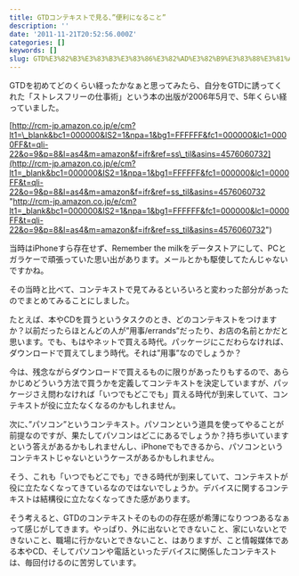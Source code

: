 ```yaml
---
title: GTDコンテキストで見る、”便利になること”
description: ''
date: '2011-11-21T20:52:56.000Z'
categories: []
keywords: []
slug: GTD%E3%82%B3%E3%83%B3%E3%83%86%E3%82%AD%E3%82%B9%E3%83%88%E3%81%A7%E8%A6%8B%E3%82%8B%E3%80%81%E2%80%9D%E4%BE%BF%E5%88%A9%E3%81%AB%E3%81%AA%E3%82%8B...
---
```

GTDを初めてどのくらい経ったかなぁと思ってみたら、自分をGTDに誘ってくれた「ストレスフリーの仕事術」という本の出版が2006年5月で、5年くらい経っていました。

[http://rcm-jp.amazon.co.jp/e/cm?lt1=\_blank&bc1=000000&IS2=1&npa=1&bg1=FFFFFF&fc1=000000&lc1=0000FF&t=qli-22&o=9&p=8&l=as4&m=amazon&f=ifr&ref=ss\_til&asins=4576060732](http://rcm-jp.amazon.co.jp/e/cm?lt1=_blank&bc1=000000&IS2=1&npa=1&bg1=FFFFFF&fc1=000000&lc1=0000FF&t=qli-22&o=9&p=8&l=as4&m=amazon&f=ifr&ref=ss_til&asins=4576060732 "http://rcm-jp.amazon.co.jp/e/cm?lt1=_blank&bc1=000000&IS2=1&npa=1&bg1=FFFFFF&fc1=000000&lc1=0000FF&t=qli-22&o=9&p=8&l=as4&m=amazon&f=ifr&ref=ss_til&asins=4576060732")

当時はiPhoneすら存在せず、Remember the milkをデータストアにして、PCとガラケーで頑張っていた思い出があります。メールとかも駆使してたんじゃないですかね。

その当時と比べて、コンテキストで見てみるといろいろと変わった部分があったのでまとめてみることにしました。

たとえば、本やCDを買うというタスクのとき、どのコンテキストをつけますか？以前だったらほとんどの人が”用事/errands”だったり、お店の名前とかだと思います。でも、もはやネットで買える時代。パッケージにこだわらなければ、ダウンロードで買えてしまう時代。それは”用事”なのでしょうか？

今は、残念ながらダウンロードで買えるものに限りがあったりもするので、あらかじめどういう方法で買うかを定義してコンテキストを決定していますが、パッケージさえ問わなければ「いつでもどこでも」買える時代が到来していて、コンテキストが役に立たなくなるのかもしれません。

次に、”パソコン”というコンテキスト。パソコンという道具を使ってやることが前提なのですが、果たしてパソコンはどこにあるでしょうか？持ち歩いていますという答えがあるかもしれませんし、iPhoneでもできるから、パソコンというコンテキストじゃないというケースがあるかもしれません。

そう、これも「いつでもどこでも」できる時代が到来していて、コンテキストが役に立たなくなってきているなのではないでしょうか。デバイスに関するコンテキストは結構役に立たなくなってきた感があります。

そう考えると、GTDのコンテキストそのものの存在感が希薄になりつつあるなぁって感じがしてきます。やっぱり、外に出ないとできないこと、家にいないとできないこと、職場に行かないとできないこと、はありますが、こと情報媒体である本やCD、そしてパソコンや電話といったデバイスに関係したコンテキストは、毎回付けるのに苦労しています。